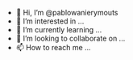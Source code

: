 - 👋 Hi, I’m @pablowanierymouts
- 👀 I’m interested in ...
- 🌱 I’m currently learning ...
- 💞️ I’m looking to collaborate on ...
- 📫 How to reach me ...

<!---
pablowanierymouts/pablowanierymouts is a ✨ special ✨ repository because its `README.md` (this file) appears on your GitHub profile.
You can click the Preview link to take a look at your changes.
--->
